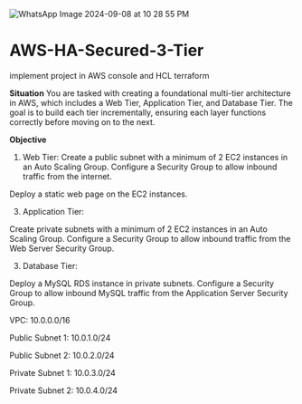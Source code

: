![WhatsApp Image 2024-09-08 at 10 28 55 PM](https://github.com/user-attachments/assets/a8df35ab-9790-4162-ae2a-3a0db9a17557)



# AWS-HA-Secured-3-Tier
implement project in AWS console and HCL terraform 

**Situation**
You are tasked with creating a foundational multi-tier architecture in AWS, which includes a Web Tier, Application Tier, and Database Tier. The goal is to build each tier incrementally, ensuring each layer functions correctly before moving on to the next.

**Objective**
1. Web Tier:
Create a public subnet with a minimum of 2 EC2 instances in an Auto Scaling Group.
Configure a Security Group to allow inbound traffic from the internet.

Deploy a static web page on the EC2 instances.

3. Application Tier:

Create private subnets with a minimum of 2 EC2 instances in an Auto Scaling Group.
Configure a Security Group to allow inbound traffic from the Web Server Security Group.

3. Database Tier:

Deploy a MySQL RDS instance in private subnets.
Configure a Security Group to allow inbound MySQL traffic from the Application Server Security Group.


VPC: 10.0.0.0/16

Public Subnet 1: 10.0.1.0/24

Public Subnet 2: 10.0.2.0/24

Private Subnet 1: 10.0.3.0/24

Private Subnet 2: 10.0.4.0/24

